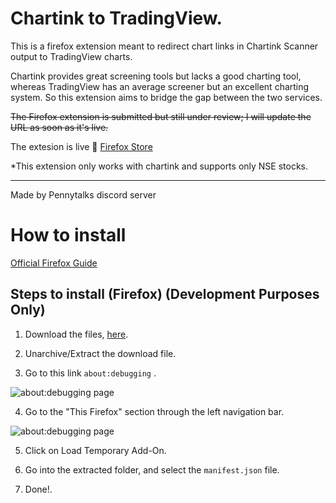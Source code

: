 # Chartink to TradingView.

This is a firefox extension meant to redirect chart links in Chartink Scanner output to TradingView charts.

Chartink provides great screening tools but lacks a good charting tool, whereas TradingView has an average screener but an excellent charting system. So this extension aims to bridge the gap between the two services.

~~The Firefox extension is submitted but still under review; I will update the URL as soon as it's live.~~

The extesion is live 🎉
[Firefox Store](https://addons.mozilla.org/en-US/firefox/addon/chartink-to-tradingview/)

\*This extension only works with chartink and supports only NSE stocks.

---

Made by Pennytalks discord server

# How to install

[Official Firefox Guide](https://developer.mozilla.org/en-US/docs/Mozilla/Add-ons/WebExtensions/Your_first_WebExtension#installing)

## Steps to install (Firefox) (Development Purposes Only)

1. Download the files, [here](https://codeload.github.com/devAgam/chartink-to-tradingview-firefox-extension/zip/refs/heads/main).

2. Unarchive/Extract the download file.

3. Go to this link `about:debugging` .

![about:debugging page](https://stonk-code-assets.s3.ap-south-1.amazonaws.com/Screenshot+2023-01-19+at+10.31.58+AM.png "about:debugging")

4. Go to the "This Firefox" section through the left navigation bar.

![about:debugging page](https://stonk-code-assets.s3.ap-south-1.amazonaws.com/Screenshot+2023-01-19+at+10.36.20+AM.png "about:debugging")

5. Click on Load Temporary Add-On.

6. Go into the extracted folder, and select the `manifest.json` file.

7. Done!.
